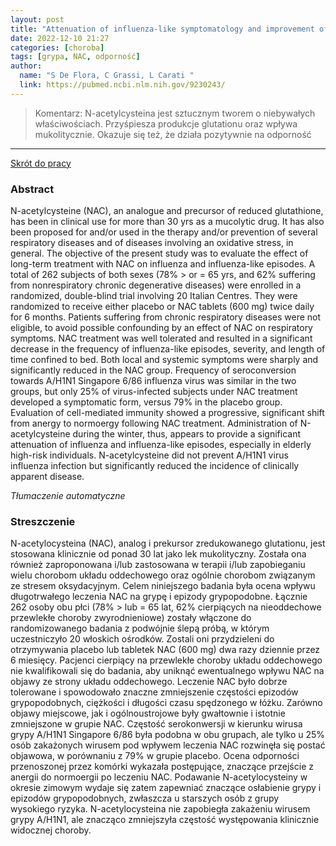 ```yaml
---
layout: post
title: "Attenuation of influenza-like symptomatology and improvement of cell-mediated immunity with long-term N-acetylcysteine treatment "
date: 2022-12-10 21:27
categories: [choroba]
tags: [grypa, NAC, odporność]
author:
  name: "S De Flora, C Grassi, L Carati "
  link: https://pubmed.ncbi.nlm.nih.gov/9230243/
---
```


> Komentarz:
> N-acetylcysteina jest sztucznym tworem o niebywałych właściwościach. Przyśpiesza produkcje glutationu oraz wpływa mukolitycznie. Okazuje się też, że działa pozytywnie na odporność 
> 
<hr>

[Skrót do pracy](https://pubmed.ncbi.nlm.nih.gov/9230243/) 

### Abstract
N-acetylcysteine (NAC), an analogue and precursor of reduced glutathione, has been in clinical use for more than 30 yrs as a mucolytic drug. It has also been proposed for and/or used in the therapy and/or prevention of several respiratory diseases and of diseases involving an oxidative stress, in general. The objective of the present study was to evaluate the effect of long-term treatment with NAC on influenza and influenza-like episodes. A total of 262 subjects of both sexes (78% > or = 65 yrs, and 62% suffering from nonrespiratory chronic degenerative diseases) were enrolled in a randomized, double-blind trial involving 20 Italian Centres. They were randomized to receive either placebo or NAC tablets (600 mg) twice daily for 6 months. Patients suffering from chronic respiratory diseases were not eligible, to avoid possible confounding by an effect of NAC on respiratory symptoms. NAC treatment was well tolerated and resulted in a significant decrease in the frequency of influenza-like episodes, severity, and length of time confined to bed. Both local and systemic symptoms were sharply and significantly reduced in the NAC group. Frequency of seroconversion towards A/H1N1 Singapore 6/86 influenza virus was similar in the two groups, but only 25% of virus-infected subjects under NAC treatment developed a symptomatic form, versus 79% in the placebo group. Evaluation of cell-mediated immunity showed a progressive, significant shift from anergy to normoergy following NAC treatment. Administration of N-acetylcysteine during the winter, thus, appears to provide a significant attenuation of influenza and influenza-like episodes, especially in elderly high-risk individuals. N-acetylcysteine did not prevent A/H1N1 virus influenza infection but significantly reduced the incidence of clinically apparent disease.

*Tłumaczenie automatyczne*

### Streszczenie
N-acetylocysteina (NAC), analog i prekursor zredukowanego glutationu, jest stosowana klinicznie od ponad 30 lat jako lek mukolityczny. Została ona również zaproponowana i/lub zastosowana w terapii i/lub zapobieganiu wielu chorobom układu oddechowego oraz ogólnie chorobom związanym ze stresem oksydacyjnym. Celem niniejszego badania była ocena wpływu długotrwałego leczenia NAC na grypę i epizody grypopodobne. Łącznie 262 osoby obu płci (78% > lub = 65 lat, 62% cierpiących na nieoddechowe przewlekłe choroby zwyrodnieniowe) zostały włączone do randomizowanego badania z podwójnie ślepą próbą, w którym uczestniczyło 20 włoskich ośrodków. Zostali oni przydzieleni do otrzymywania placebo lub tabletek NAC (600 mg) dwa razy dziennie przez 6 miesięcy. Pacjenci cierpiący na przewlekłe choroby układu oddechowego nie kwalifikowali się do badania, aby uniknąć ewentualnego wpływu NAC na objawy ze strony układu oddechowego. Leczenie NAC było dobrze tolerowane i spowodowało znaczne zmniejszenie częstości epizodów grypopodobnych, ciężkości i długości czasu spędzonego w łóżku. Zarówno objawy miejscowe, jak i ogólnoustrojowe były gwałtownie i istotnie zmniejszone w grupie NAC. Częstość serokonwersji w kierunku wirusa grypy A/H1N1 Singapore 6/86 była podobna w obu grupach, ale tylko u 25% osób zakażonych wirusem pod wpływem leczenia NAC rozwinęła się postać objawowa, w porównaniu z 79% w grupie placebo. Ocena odporności przenoszonej przez komórki wykazała postępujące, znaczące przejście z anergii do normoergii po leczeniu NAC. Podawanie N-acetylocysteiny w okresie zimowym wydaje się zatem zapewniać znaczące osłabienie grypy i epizodów grypopodobnych, zwłaszcza u starszych osób z grupy wysokiego ryzyka. N-acetylocysteina nie zapobiegła zakażeniu wirusem grypy A/H1N1, ale znacząco zmniejszyła częstość występowania klinicznie widocznej choroby.